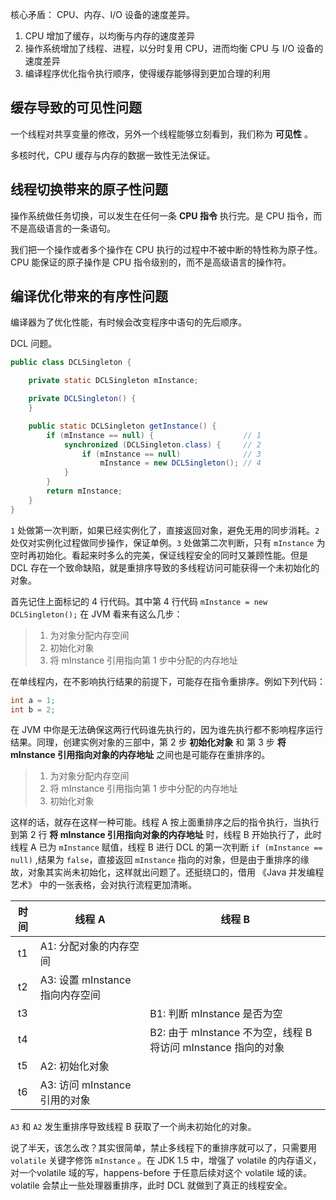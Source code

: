 核心矛盾： CPU、内存、I/O 设备的速度差异。

1. CPU 增加了缓存，以均衡与内存的速度差异
2. 操作系统增加了线程、进程，以分时复用 CPU，进而均衡 CPU 与 I/O 设备的速度差异
3. 编译程序优化指令执行顺序，使得缓存能够得到更加合理的利用

## 缓存导致的可见性问题

一个线程对共享变量的修改，另外一个线程能够立刻看到，我们称为 **可见性** 。

多核时代，CPU 缓存与内存的数据一致性无法保证。

## 线程切换带来的原子性问题

操作系统做任务切换，可以发生在任何一条 **CPU 指令** 执行完。是 CPU 指令，而不是高级语言的一条语句。

我们把一个操作或者多个操作在 CPU 执行的过程中不被中断的特性称为原子性。CPU 能保证的原子操作是 CPU 指令级别的，而不是高级语言的操作符。

## 编译优化带来的有序性问题

编译器为了优化性能，有时候会改变程序中语句的先后顺序。

DCL 问题。


```java
public class DCLSingleton {

    private static DCLSingleton mInstance;

    private DCLSingleton() {
    }

    public static DCLSingleton getInstance() {
        if (mInstance == null) {                    // 1
            synchronized (DCLSingleton.class) {     // 2
                if (mInstance == null)              // 3
                    mInstance = new DCLSingleton(); // 4
            }
        }
        return mInstance;
    }
}
```

`1` 处做第一次判断，如果已经实例化了，直接返回对象，避免无用的同步消耗。`2` 处仅对实例化过程做同步操作，保证单例。`3` 处做第二次判断，只有 `mInstance` 为空时再初始化。看起来时多么的完美，保证线程安全的同时又兼顾性能。但是 DCL 存在一个致命缺陷，就是重排序导致的多线程访问可能获得一个未初始化的对象。

首先记住上面标记的 4 行代码。其中第 4 行代码 `mInstance = new DCLSingleton();` 在 JVM 看来有这么几步：

> 1. 为对象分配内存空间
> 2. 初始化对象
> 3. 将 mInstance 引用指向第 1 步中分配的内存地址

在单线程内，在不影响执行结果的前提下，可能存在指令重排序。例如下列代码：

```java
int a = 1;
int b = 2;
```

在 JVM 中你是无法确保这两行代码谁先执行的，因为谁先执行都不影响程序运行结果。同理，创建实例对象的三部中，第 2 步 **初始化对象** 和 第 3 步 **将 mInstance 引用指向对象的内存地址** 之间也是可能存在重排序的。

> 1. 为对象分配内存空间
> 2. 将 mInstance 引用指向第 1 步中分配的内存地址
> 3. 初始化对象

这样的话，就存在这样一种可能。线程 A 按上面重排序之后的指令执行，当执行到第 2 行 **将 mInstance 引用指向对象的内存地址** 时，线程 B 开始执行了，此时线程 A 已为 `mInstance` 赋值，线程 B 进行 DCL 的第一次判断 `if (mInstance == null)` ,结果为 `false`，直接返回 `mInstance` 指向的对象，但是由于重排序的缘故，对象其实尚未初始化，这样就出问题了。还挺绕口的，借用 《Java 并发编程艺术》 中的一张表格，会对执行流程更加清晰。

| 时间  | 线程 A | 线程 B |
| :---: |---|---|
|  t1 |  A1: 分配对象的内存空间  |     |
|  t2 |  A3: 设置 mInstance 指向内存空间  |     |
|  t3 |    |  B1: 判断 mInstance 是否为空   |
|  t4 |    |  B2: 由于 mInstance 不为空，线程 B 将访问 mInstance 指向的对象   |
|  t5 |  A2: 初始化对象  |     |
|  t6 |  A3: 访问 mInstance 引用的对象  |     |

`A3` 和 `A2` 发生重排序导致线程 B 获取了一个尚未初始化的对象。

说了半天，该怎么改？其实很简单，禁止多线程下的重排序就可以了，只需要用 `volatile` 关键字修饰 `mInstance` 。在 JDK 1.5 中，增强了 volatile 的内存语义，对一个volatile 域的写，happens-before 于任意后续对这个 volatile 域的读。volatile 会禁止一些处理器重排序，此时 DCL 就做到了真正的线程安全。